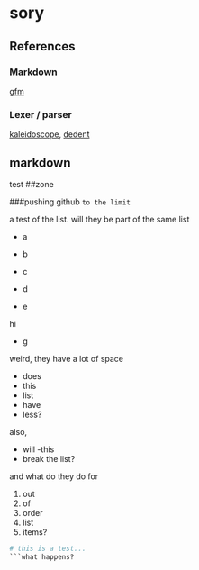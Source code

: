 # sory

## References

### Markdown

[gfm][gfm]

 [gfm]: https://github.github.com/gfm/


### Lexer / parser

[kaleidoscope][kaleidoscope], [dedent][dedent]

 [kaleidoscope]: https://llvm.org/docs/tutorial/

 [dedent]: https://web.archive.org/web/20070922223915/http://www.secnetix.de/~olli/Python/block_indentation.hawk

## markdown
test
##zone

###pushing github ```to the limit```

a test of the list. will they be part of the same list

 - a
 - b

 - c


 - d




 - e

hi

 - g

weird, they have a lot of space

 - does
 - this
 - list
 - have
 - less?

also,

 - will
 -this
 - break the list?

and what do they do for

 1. out
 2. of
 3. order
 5. list
 4. items?

```python
# this is a test...
```what happens?
